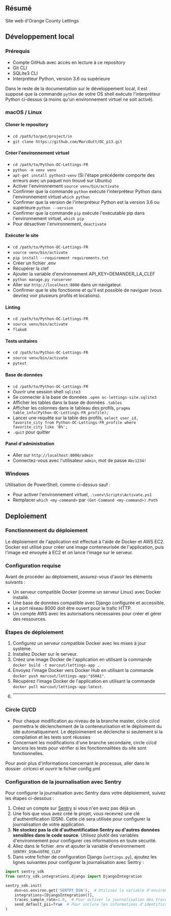 ## Résumé

Site web d'Orange County Lettings

## Développement local

### Prérequis

- Compte GitHub avec accès en lecture à ce repository
- Git CLI
- SQLite3 CLI
- Interpréteur Python, version 3.6 ou supérieure

Dans le reste de la documentation sur le développement local, il est supposé que la commande `python` de votre OS shell exécute l'interpréteur Python ci-dessus (à moins qu'un environnement virtuel ne soit activé).

### macOS / Linux

#### Cloner le repository

- `cd /path/to/put/project/in`
- `git clone https://github.com/MarcOutt/OC_p13.git`

#### Créer l'environnement virtuel

- `cd /path/to/Python-OC-Lettings-FR`
- `python -m venv venv`
- `apt-get install python3-venv` (Si l'étape précédente comporte des erreurs avec un paquet non trouvé sur Ubuntu)
- Activer l'environnement `source venv/bin/activate`
- Confirmer que la commande `python` exécute l'interpréteur Python dans l'environnement virtuel
`which python`
- Confirmer que la version de l'interpréteur Python est la version 3.6 ou supérieure `python --version`
- Confirmer que la commande `pip` exécute l'exécutable pip dans l'environnement virtuel, `which pip`
- Pour désactiver l'environnement, `deactivate`

#### Exécuter le site

- `cd /path/to/Python-OC-Lettings-FR`
- `source venv/bin/activate`
- `pip install --requirement requirements.txt`
- Créer un fichier .env
- Récupérer la clef 
- Ajouter la variable d'environnement API_KEY=DEMANDER_LA_CLEF
- `python manage.py runserver`
- Aller sur `http://localhost:8000` dans un navigateur.
- Confirmer que le site fonctionne et qu'il est possible de naviguer (vous devriez voir plusieurs profils et locations).

#### Linting

- `cd /path/to/Python-OC-Lettings-FR`
- `source venv/bin/activate`
- `flake8`

#### Tests unitaires

- `cd /path/to/Python-OC-Lettings-FR`
- `source venv/bin/activate`
- `pytest`

#### Base de données

- `cd /path/to/Python-OC-Lettings-FR`
- Ouvrir une session shell `sqlite3`
- Se connecter à la base de données `.open oc-lettings-site.sqlite3`
- Afficher les tables dans la base de données `.tables`
- Afficher les colonnes dans le tableau des profils, `pragma table_info(Python-OC-Lettings-FR_profile);`
- Lancer une requête sur la table des profils, `select user_id, favorite_city from
  Python-OC-Lettings-FR_profile where favorite_city like 'B%';`
- `.quit` pour quitter

#### Panel d'administration

- Aller sur `http://localhost:8000/admin`
- Connectez-vous avec l'utilisateur `admin`, mot de passe `Abc1234!`

### Windows

Utilisation de PowerShell, comme ci-dessus sauf :

- Pour activer l'environnement virtuel, `.\venv\Scripts\Activate.ps1` 
- Remplacer `which <my-command>` par `(Get-Command <my-command>).Path`

## Deploiement

### Fonctionnement du déploiement
Le déploiement de l'application est effectué à l'aide de Docker et AWS EC2. Docker est utilisé pour créer une image conteneurisée de l'application, puis l'image est envoyée à EC2 et on lance l'image sur le serveur.

### Configuration requise

Avant de procéder au déploiement, assurez-vous d'avoir les éléments suivants :
- Un serveur compatible Docker (comme un serveur Linux) avec Docker installé.
- Une base de données compatible avec Django configurée et accessible.
- Le port réseau 8000 doit être ouvert pour le trafic HTTP.
- Un compte AWS avec les autorisations nécessaires pour créer et gérer des ressources.

### Étapes de déploiement
1. Configurez un serveur compatible Docker avec les mises à jour système.
2. Installez Docker sur le serveur.
3. Créez une image Docker de l'application en utilisant la commande `docker build -t marcout/lettings-app .`.
4. Envoyez l'image Docker vers Docker Hub en utilisant la commande `docker push marcout/lettings-app:"$SHA1"`.
5. Récupérez l'image Docker de l'application en utilisant la commande `docker pull marcout/lettings-app:latest`.
6. ******

### Circle CI/CD

- Pour chaque modification au niveau de la branche master, circle ci/cd permettra le déclenchement de la conteneurisation et le déploiment du site automatiquement. Le déploimenent se déclenche si seulement si la compilation et les tests sont réussies
- Concernant les modifications d'une branche secondaire, circle ci/cd lancera les tests pour vérifier si les fonctionnalitées du site sont fonctionnelles.

Pour avoir plus d'informations concernant le processus, aller dans le dossier .cirlceci et ouvrir le fichier config.yml

### Configuration de la journalisation avec Sentry

Pour configurer la journalisation avec Sentry dans votre déploiement, suivez les étapes ci-dessous :

1. Créez un compte sur [Sentry](https://sentry.io/) si vous n'en avez pas déjà un.
2. Une fois que vous avez créé le projet, vous recevrez une clé d'authentification (DSN). Cette clé sera utilisée pour configurer la journalisation de votre application.
3. **Ne stockez pas la clé d'authentification Sentry ou d'autres données sensibles dans le code source**. Utilisez plutôt des variables d'environnement pour configurer ces informations en toute sécurité.
4. Allez dans le fichier .env et ajouter la variable d'environnement `SENTRY_DSN=VOTRE_CLEF`
5. Dans votre fichier de configuration Django (`settings.py`), ajoutez les lignes suivantes pour configurer la journalisation avec Sentry :

```python
import sentry_sdk
from sentry_sdk.integrations.django import DjangoIntegration

sentry_sdk.init(
    dsn=os.environ.get('SENTRY_DSN'),  # Utilisez la variable d'environnement pour configurer la clé d'authentification Sentry
    integrations=[DjangoIntegration()],
    traces_sample_rate=1.0,  # Pour activer la journalisation des traces de performances
    send_default_pii=True  # Pour inclure les informations d'identification de l'utilisateur dans les rapports d'erreur
)
```
